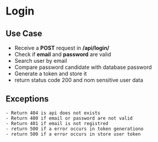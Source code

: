 # Login
  ## Use Case
   - Receive a **POST** request in **/api/login/** 
   - Check if **email** and **password** are valid
   - Search user by email
   - Compare password candidate with database password
   - Generate a token and store it
   - return status code 200 and nom sensitive user data

   ## Exceptions

    - Return 404 is api does not exists
    - Return 400 if email or password are not valid
    - Return 401 if email is not registred
    - return 500 if a error occurs in token generationo
    - return 500 if a error occurs in store user token

